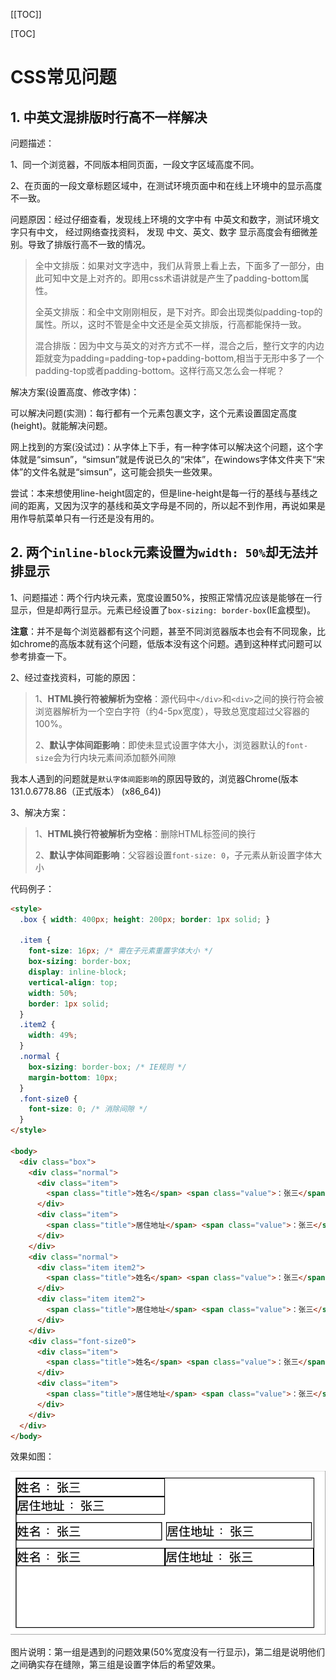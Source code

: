 [[TOC]]

[TOC]



# CSS常见问题

## 1. 中英文混排版时行高不一样解决

问题描述：

1、同一个浏览器，不同版本相同页面，一段文字区域高度不同。

2、在页面的一段文章标题区域中，在测试环境页面中和在线上环境中的显示高度不一致。

问题原因：经过仔细查看，发现线上环境的文字中有 中英文和数字，测试环境文字只有中文， 经过网络查找资料， 发现 中文、英文、数字 显示高度会有细微差别。导致了排版行高不一致的情况。

> 全中文排版：如果对文字选中，我们从背景上看上去，下面多了一部分，由此可知中文是上对齐的。即用css术语讲就是产生了padding-bottom属性。
>
> 全英文排版：和全中文刚刚相反，是下对齐。即会出现类似padding-top的属性。所以，这时不管是全中文还是全英文排版，行高都能保持一致。
>
> 混合排版：因为中文与英文的对齐方式不一样，混合之后，整行文字的内边距就变为padding=padding-top+padding-bottom,相当于无形中多了一个padding-top或者padding-bottom。这样行高又怎么会一样呢？

解决方案(设置高度、修改字体)： 

可以解决问题(实测)：每行都有一个元素包裹文字，这个元素设置固定高度(height)。就能解决问题。

网上找到的方案(没试过)：从字体上下手，有一种字体可以解决这个问题，这个字体就是“simsun”，“simsun”就是传说已久的“宋体”，在windows字体文件夹下“宋体”的文件名就是“simsun”，这可能会损失一些效果。

尝试：本来想使用line-height固定的，但是line-height是每一行的基线与基线之间的距离，又因为汉字的基线和英文字母是不同的，所以起不到作用，再说如果是用作导航菜单只有一行还是没有用的。

## 2. 两个`inline-block`元素设置为`width: 50%`却无法并排显示

1、问题描述：两个行内块元素，宽度设置50%，按照正常情况应该是能够在一行显示，但是却两行显示。元素已经设置了`box-sizing: border-box`(IE盒模型)。

**注意**：并不是每个浏览器都有这个问题，甚至不同浏览器版本也会有不同现象，比如chrome的高版本就有这个问题，低版本没有这个问题。遇到这种样式问题可以参考排查一下。

2、经过查找资料，可能的原因：

> 1、‌**HTML换行符被解析为空格**：源代码中`</div>`和`<div>`之间的换行符会被浏览器解析为一个空白字符（约4-5px宽度），导致总宽度超过父容器的100%。
>
> 2、**默认字体间距影响**：即使未显式设置字体大小，浏览器默认的`font-size`会为行内块元素间添加额外间隙

我本人遇到的问题就是`默认字体间距影响`的原因导致的，浏览器Chrome(版本 131.0.6778.86（正式版本） (x86_64))

3、解决方案：

> 1、‌**HTML换行符被解析为空格**：删除HTML标签间的换行
>
> 2、**默认字体间距影响**：父容器设置`font-size: 0`，子元素从新设置字体大小

代码例子：

```html
<style>
  .box { width: 400px; height: 200px; border: 1px solid; }

  .item {
    font-size: 16px; /* 需在子元素重置字体大小 */
    box-sizing: border-box;
    display: inline-block;
    vertical-align: top;
    width: 50%;
    border: 1px solid;
  }
  .item2 {
    width: 49%;
  }
  .normal {
    box-sizing: border-box; /* IE规则 */
    margin-bottom: 10px;
  }
  .font-size0 {
    font-size: 0; /* 消除间隙 */
  }
</style>

<body>
  <div class="box">
    <div class="normal">
      <div class="item">
        <span class="title">姓名</span> <span class="value">：张三</span>
      </div>
      <div class="item">
        <span class="title">居住地址</span> <span class="value">：张三</span>
      </div>
    </div>
    <div class="normal">
      <div class="item item2">
        <span class="title">姓名</span> <span class="value">：张三</span>
      </div>
      <div class="item item2">
        <span class="title">居住地址</span> <span class="value">：张三</span>
      </div>
    </div>
    <div class="font-size0">
      <div class="item">
        <span class="title">姓名</span> <span class="value">：张三</span>
      </div>
      <div class="item">
        <span class="title">居住地址</span> <span class="value">：张三</span>
      </div>
    </div>
  </div>
</body>
```

效果如图：

![](./img/013-QA-01.png)

图片说明：第一组是遇到的问题效果(50%宽度没有一行显示)，第二组是说明他们之间确实存在缝隙，第三组是设置字体后的希望效果。